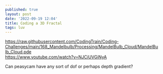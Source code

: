 ```yaml
---
published: true
layout: post
date: '2022-09-19 12:04'
title: Coding a 3D Fractal
tags: luv 
---
```

<https://raw.githubusercontent.com/CodingTrain/Coding-Challenges/main/168_Mandelbulb/Processing/MandelBulb_Cloud/MandelBulb_Cloud.pde>  
<https://www.youtube.com/watch?v=NJCiUVGiNyA>

Can peasycam have any sort of dof or perhaps depth gradient?
